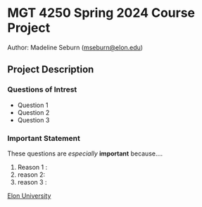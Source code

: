 # MGT 4250 Spring 2024 Course Project 
Author: Madeline Seburn (mseburn@elon.edu)

## Project Description 
### Questions of Intrest
- Question 1
- Question 2
- Question 3
### Important Statement 
These questions are *especially* **important** because.... 
1. Reason 1 : 
2. reason 2: 
3. reason 3 : 

[Elon University](https://www.elon.edu)
